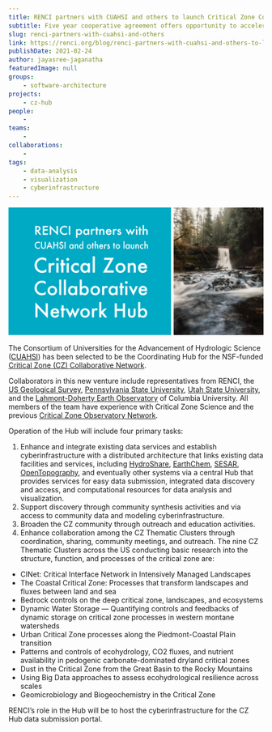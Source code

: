 ```yaml
---
title: RENCI partners with CUAHSI and others to launch Critical Zone Collaborative Network Hub
subtitle: Five year cooperative agreement offers opportunity to accelerate research on boundary layers of rock, soil, air, water, and living organisms
slug: renci-partners-with-cuahsi-and-others
link: https://renci.org/blog/renci-partners-with-cuahsi-and-others-to-launch-critical-zone-collaborative-network-hub/
publishDate: 2021-02-24
author: jayasree-jaganatha
featuredImage: null
groups:
    - software-architecture
projects:
    - cz-hub
people:
    - 
teams: 
    - 
collaborations:
    - 
tags:
    - data-analysis
    - visualization
    - cyberinfrastructure
---
```


![](CZCN-Hub-Blog-Cards-01-1024x512.png)

The Consortium of Universities for the Advancement of Hydrologic Science ([CUAHSI](https://www.cuahsi.org/)) has been selected to be the Coordinating Hub for the NSF-funded [Critical Zone (CZ) Collaborative Network](https://www.nsf.gov/pubs/2019/nsf19586/nsf19586.htm). 

Collaborators in this new venture include representatives from RENCI, the [US Geological Survey](https://www.usgs.gov/), [Pennsylvania State University](https://www.psu.edu/), [Utah State University](https://www.usu.edu/), and the [Lahmont-Doherty Earth Observatory](https://www.ldeo.columbia.edu/) of Columbia University. All members of the team have experience with Critical Zone Science and the previous [Critical Zone Observatory Network](http://criticalzone.org/national/).

Operation of the Hub will include four primary tasks:

1.  Enhance and integrate existing data services and establish cyberinfrastructure with a distributed architecture that links existing data facilities and services, including [HydroShare](https://www.hydroshare.org/), [EarthChem](https://www.earthchem.org/), [SESAR](https://www.geosamples.org/), [OpenTopography](https://opentopography.org/), and eventually other systems via a central Hub that provides services for easy data submission, integrated data discovery and access, and computational resources for data analysis and visualization.  
2.  Support discovery through community synthesis activities and via access to community data and modeling cyberinfrastructure.
3.  Broaden the CZ community through outreach and education activities.
4.  Enhance collaboration among the CZ Thematic Clusters through coordination, sharing, community meetings, and outreach. The nine CZ Thematic Clusters across the US conducting basic research into the structure, function, and processes of the critical zone are:

*   CINet: Critical Interface Network in Intensively Managed Landscapes
*   The Coastal Critical Zone: Processes that transform landscapes and fluxes between land and sea
*   Bedrock controls on the deep critical zone, landscapes, and ecosystems
*   Dynamic Water Storage — Quantifying controls and feedbacks of dynamic storage on critical zone processes in western montane watersheds
*   Urban Critical Zone processes along the Piedmont-Coastal Plain transition
*   Patterns and controls of ecohydrology, CO2 fluxes, and nutrient availability in pedogenic carbonate-dominated dryland critical zones
*   Dust in the Critical Zone from the Great Basin to the Rocky Mountains
*   Using Big Data approaches to assess ecohydrological resilience across scales
*   Geomicrobiology and Biogeochemistry in the Critical Zone

RENCI’s role in the Hub will be to host the cyberinfrastructure for the CZ Hub data submission portal.

